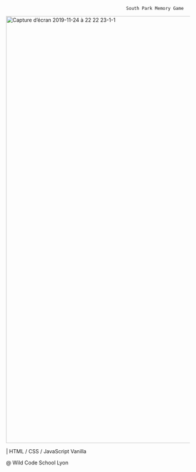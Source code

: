                                                   South Park Memory Game
<img width="1168" alt="Capture d’écran 2019-11-24 à 22 22 23-1-1" src="https://user-images.githubusercontent.com/50181632/69502210-d96c5080-0f0c-11ea-840f-9e6025820a5f.png">


| HTML / CSS / JavaScript Vanilla 

@ Wild Code School Lyon 
